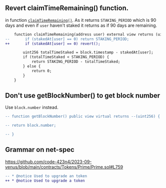## Revert claimTimeRemaining() function.
in function [`claimTimeRemaining()`](https://github.com/code-423n4/2023-09-venus/blob/main/contracts/Tokens/Prime/Prime.sol#L478). As it returns `STAKING_PERIOD` which is 90 days and even if `user` haven't staked it returns as if 90 days are remaining.

```diff
    function claimTimeRemaining(address user) external view returns (uint256) {
--       if (stakedAt[user] == 0) return STAKING_PERIOD;
++       if (stakedAt[user] == 0) revert();

        uint256 totalTimeStaked = block.timestamp - stakedAt[user];
        if (totalTimeStaked < STAKING_PERIOD) {
            return STAKING_PERIOD - totalTimeStaked;
        } else {
            return 0;
        }
    }
```



## Don't use getBlockNumber() to get block number
Use `block.number` instead.
```diff
-- function getBlockNumber() public view virtual returns --(uint256) {

-- return block.number;

-- }
```

## Grammar on net-spec
https://github.com/code-423n4/2023-09-venus/blob/main/contracts/Tokens/Prime/Prime.sol#L759
```diff
-- * @notice Used to upgrade an token 
++ * @notice Used to upgrade a token 
```

